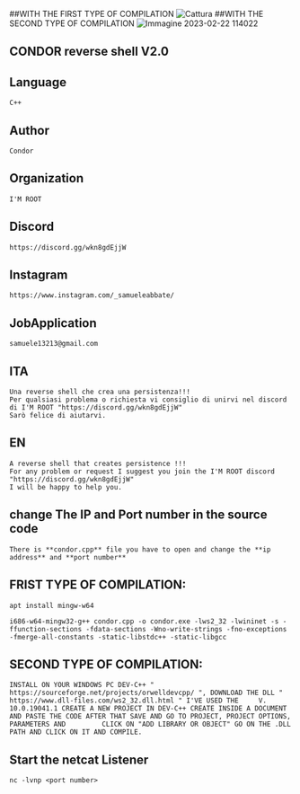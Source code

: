 ##WITH THE FIRST TYPE OF COMPILATION
![Cattura](https://user-images.githubusercontent.com/91976683/219817115-383c3b3d-ba7a-4f98-8edd-3af9ef6b5f74.PNG)
##WITH THE SECOND TYPE OF COMPILATION
![Immagine 2023-02-22 114022](https://user-images.githubusercontent.com/91976683/220597064-7e29dbd9-9560-481a-a3e8-700deee24a25.png)
##  CONDOR reverse shell V2.0
## Language 
    C++
## Author
    Condor
## Organization 
    I'M ROOT 
## Discord 
    https://discord.gg/wkn8gdEjjW
## Instagram 
    https://www.instagram.com/_samueleabbate/
## JobApplication 
    samuele13213@gmail.com

##  ITA
    Una reverse shell che crea una persistenza!!!
    Per qualsiasi problema o richiesta vi consiglio di unirvi nel discord di I'M ROOT "https://discord.gg/wkn8gdEjjW"
    Sarò felice di aiutarvi.

## EN
    A reverse shell that creates persistence !!!
    For any problem or request I suggest you join the I'M ROOT discord 
    "https://discord.gg/wkn8gdEjjW"
    I will be happy to help you.

##  change The IP and Port number in the source code

    There is **condor.cpp** file you have to open and change the **ip address** and **port number**

## FRIST TYPE OF COMPILATION:

    apt install mingw-w64

    i686-w64-mingw32-g++ condor.cpp -o condor.exe -lws2_32 -lwininet -s -ffunction-sections -fdata-sections -Wno-write-strings -fno-exceptions -fmerge-all-constants -static-libstdc++ -static-libgcc
## SECOND TYPE OF COMPILATION:
    INSTALL ON YOUR WINDOWS PC DEV-C++ " https://sourceforge.net/projects/orwelldevcpp/ ", DOWNLOAD THE DLL " https://www.dll-files.com/ws2_32.dll.html " I'VE USED THE     V. 10.0.19041.1 CREATE A NEW PROJECT IN DEV-C++ CREATE INSIDE A DOCUMENT AND PASTE THE CODE AFTER THAT SAVE AND GO TO PROJECT, PROJECT OPTIONS, PARAMETERS AND         CLICK ON "ADD LIBRARY OR OBJECT" GO ON THE .DLL PATH AND CLICK ON IT AND COMPILE.
## Start  the netcat Listener
    
    nc -lvnp <port number>
